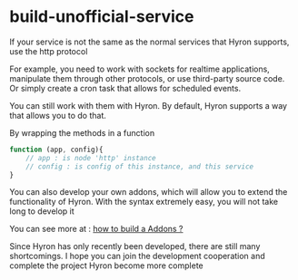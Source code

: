 # build-unofficial-service

If your service is not the same as the normal services that Hyron supports, use the http protocol

For example, you need to work with sockets for realtime applications, manipulate them through other protocols, or use third-party source code. Or simply create a cron task that allows for scheduled events.

You can still work with them with Hyron. By default, Hyron supports a way that allows you to do that.

By wrapping the methods in a function

```javascript
function (app, config){
    // app : is node 'http' instance
    // config : is config of this instance, and this service
}
```

You can also develop your own addons, which will allow you to extend the functionality of Hyron. With the syntax extremely easy, you will not take long to develop it

You can see more at : [how to build a Addons ?](https://github.com/Hyron-group/reference/tree/3437eeb47ffad09baf95272f73ae3e71764436ce/service-development/addons-development/overview.md)

Since Hyron has only recently been developed, there are still many shortcomings. I hope you can join the development cooperation and complete the project Hyron become more complete

